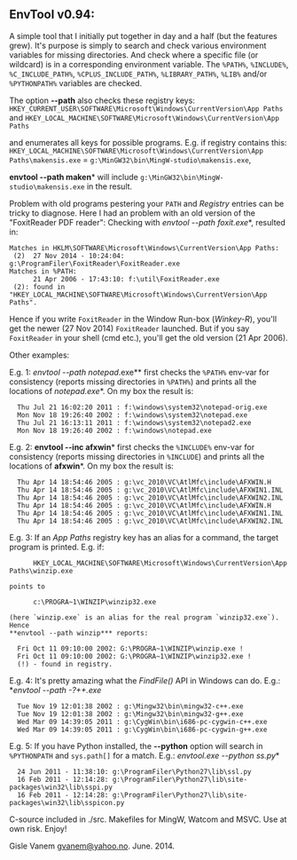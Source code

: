 EnvTool v0.94:
--------------

  A simple tool that I initially put together in day and a half (but the
  features grew). It's purpose is simply to search and check various environment
  variables for missing directories. And check where a specific file (or wildcard)
  is in a corresponding environment variable. The `%PATH%`, `%INCLUDE%`,
  `%C_INCLUDE_PATH%`, `%CPLUS_INCLUDE_PATH%`, `%LIBRARY_PATH%`, `%LIB%` and/or
  `%PYTHONPATH%` variables are checked.

  The option **--path** also checks these registry keys:
    `HKEY_CURRENT_USER\SOFTWARE\Microsoft\Windows\CurrentVersion\App Paths` and
    `HKEY_LOCAL_MACHINE\SOFTWARE\Microsoft\Windows\CurrentVersion\App Paths`

  and enumerates all keys for possible programs. E.g. if registry contains this:
    `HKEY_LOCAL_MACHINE\SOFTWARE\Microsoft\Windows\CurrentVersion\App Paths\makensis.exe` = 
     `g:\MinGW32\bin\MingW-studio\makensis.exe`,

  **envtool --path maken*** will include `g:\MinGW32\bin\MingW-studio\makensis.exe`
  in the result.

  Problem with old programs pestering your `PATH` and *Registry* entries can be tricky
  to diagnose. Here I had an problem with an old version of the "FoxitReader PDF reader":
  Checking with **envtool --path foxit*.exe**, resulted in:

    Matches in HKLM\SOFTWARE\Microsoft\Windows\CurrentVersion\App Paths:
     (2)  27 Nov 2014 - 10:24:04: g:\ProgramFiler\FoxitReader\FoxitReader.exe
    Matches in %PATH:
          21 Apr 2006 - 17:43:10: f:\util\FoxitReader.exe
     (2): found in "HKEY_LOCAL_MACHINE\SOFTWARE\Microsoft\Windows\CurrentVersion\App Paths".

  Hence if you write `FoxitReader` in the Window Run-box (*Winkey-R*), you'll get the
  newer (27 Nov 2014) `FoxitReader` launched. But if you say `FoxitReader` in your shell
  (cmd etc.), you'll get the old version (21 Apr 2006).

  Other examples:

  E.g. 1: *envtool --path notepad*.exe** first checks the `%PATH%` env-var
    for consistency (reports missing directories in `%PATH%`) and prints
    all the locations of **notepad*.exe**. On my box the result is:

      Thu Jul 21 16:02:20 2011 : f:\windows\system32\notepad-orig.exe
      Mon Nov 18 19:26:40 2002 : f:\windows\system32\notepad.exe
      Thu Jul 21 16:13:11 2011 : f:\windows\system32\notepad2.exe
      Mon Nov 18 19:26:40 2002 : f:\windows\notepad.exe

  E.g. 2: **envtool --inc afxwin*** first checks the `%INCLUDE%` env-var
    for consistency (reports missing directories in `%INCLUDE`) and prints
    all the locations of **afxwin***. On my box the result is:

      Thu Apr 14 18:54:46 2005 : g:\vc_2010\VC\AtlMfc\include\AFXWIN.H
      Thu Apr 14 18:54:46 2005 : g:\vc_2010\VC\AtlMfc\include\AFXWIN1.INL
      Thu Apr 14 18:54:46 2005 : g:\vc_2010\VC\AtlMfc\include\AFXWIN2.INL
      Thu Apr 14 18:54:46 2005 : g:\vc_2010\VC\AtlMfc\include\AFXWIN.H
      Thu Apr 14 18:54:46 2005 : g:\vc_2010\VC\AtlMfc\include\AFXWIN1.INL
      Thu Apr 14 18:54:46 2005 : g:\vc_2010\VC\AtlMfc\include\AFXWIN2.INL

  E.g. 3: If an *App Paths* registry key has an alias for a command, the target
    program is printed. E.g. if:
```
      HKEY_LOCAL_MACHINE\SOFTWARE\Microsoft\Windows\CurrentVersion\App Paths\winzip.exe
```

    points to
    
```    
      c:\PROGRA~1\WINZIP\winzip32.exe
```

    (here `winzip.exe` is an alias for the real program `winzip32.exe`). Hence
    **envtool --path winzip*** reports:
    
```
  Fri Oct 11 09:10:00 2002: G:\PROGRA~1\WINZIP\winzip.exe !
  Fri Oct 11 09:10:00 2002: G:\PROGRA~1\WINZIP\winzip32.exe !
  (!) - found in registry.
```

  E.g. 4: It's pretty amazing what the *FindFile()* API in Windows can do. E.g.:
    **envtool --path *-?++.exe**

      Tue Nov 19 12:01:38 2002 : g:\Mingw32\bin\mingw32-c++.exe
      Tue Nov 19 12:01:38 2002 : g:\Mingw32\bin\mingw32-g++.exe
      Wed Mar 09 14:39:05 2011 : g:\CygWin\bin\i686-pc-cygwin-c++.exe
      Wed Mar 09 14:39:05 2011 : g:\CygWin\bin\i686-pc-cygwin-g++.exe

  E.g. 5: If you have Python installed, the **--python** option will search in
    `%PYTHONPATH` and `sys.path[]` for a match. E.g.: 
    **envtool.exe --python ss*.py**

      24 Jun 2011 - 11:38:10: g:\ProgramFiler\Python27\lib\ssl.py
      16 Feb 2011 - 12:14:28: g:\ProgramFiler\Python27\lib\site-packages\win32\lib\sspi.py
      16 Feb 2011 - 12:14:28: g:\ProgramFiler\Python27\lib\site-packages\win32\lib\sspicon.py


C-source included in ./src. Makefiles for MingW, Watcom and MSVC. Use at own
risk. Enjoy!

  Gisle Vanem <gvanem@yahoo.no>.  June. 2014.
